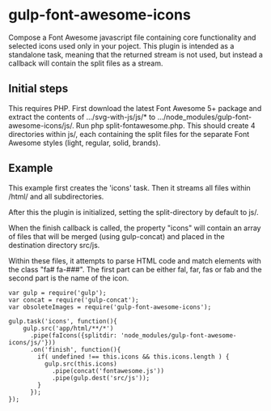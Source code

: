 # gulp-font-awesome-icons
Compose a Font Awesome javascript file containing core functionality and selected icons used only in your poject. This plugin is intended as a standalone task, meaning that the returned stream is not used, but instead a callback will contain the split files as a stream.

## Initial steps
This requires PHP. First download the latest Font Awesome 5+ package and extract the contents of .../svg-with-js/js/* to .../node_modules/gulp-font-awesome-icons/js/. Run php split-fontawesome.php. This should create 4 directories within js/, each containing the split files for the separate Font Awesome styles (light, regular, solid, brands).

## Example
This example first creates the 'icons' task. Then it streams all files within /html/ and all subdirectories. 

After this the plugin is initialized, setting the split-directory by default to js/.

When the finish callback is called, the property "icons" will contain an array of files that will be merged (using gulp-concat) and placed in the destination directory src/js.

Within these files, it attempts to parse HTML code and match elements with the class "fa# fa-###". The first part can be either fal, far, fas or fab and the second part is the name of the icon.

	var gulp = require('gulp');
	var concat = require('gulp-concat');
	var obsoleteImages = require('gulp-font-awesome-icons');

	gulp.task('icons', function(){
		gulp.src('app/html/**/*')
		  .pipe(faIcons({splitdir: 'node_modules/gulp-font-awesome-icons/js/'})) 
		  .on('finish', function(){
		    if( undefined !== this.icons && this.icons.length ) {
		      gulp.src(this.icons)
		        .pipe(concat('fontawesome.js'))
		        .pipe(gulp.dest('src/js'));
		    }
		  });
	});